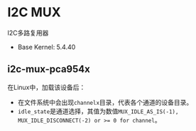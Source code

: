 # I2C MUX

I2C多路复用器

- Base Kernel: 5.4.40

## i2c-mux-pca954x

在Linux中，加载该设备后：
- 在文件系统中会出现`channelx`目录，代表各个通道的设备目录。
- `idle_state`是通道选择，其值为数值`MUX_IDLE_AS_IS(-1), MUX_IDLE_DISCONNECT(-2) or >= 0 for channel`。




